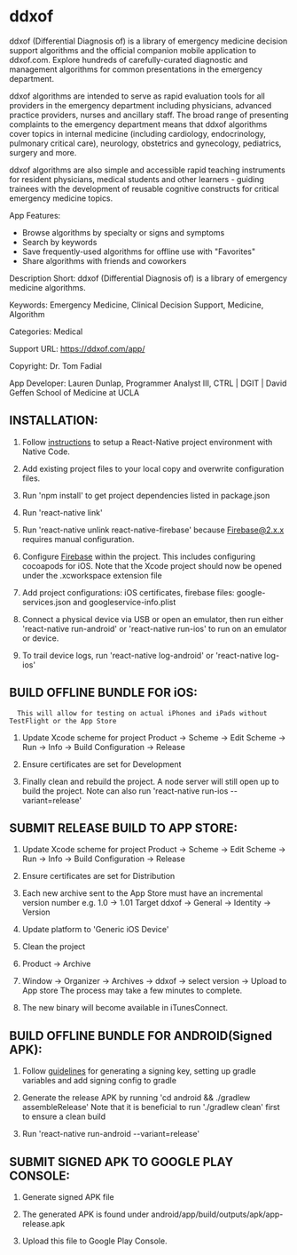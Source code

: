 # ddxof

ddxof (Differential Diagnosis of) is a library of emergency medicine decision support algorithms and the official companion mobile application to ddxof.com. Explore hundreds of carefully-curated diagnostic and management algorithms for common presentations in the emergency department.

ddxof algorithms are intended to serve as rapid evaluation tools for all providers in the emergency department including physicians, advanced practice providers, nurses and ancillary staff. The broad range of presenting complaints to the emergency department means that ddxof algorithms cover topics in internal medicine (including cardiology, endocrinology, pulmonary critical care), neurology, obstetrics and gynecology, pediatrics, surgery and more.

ddxof algorithms are also simple and accessible rapid teaching instruments for resident physicians, medical students and other learners - guiding trainees with the development of reusable cognitive constructs for critical emergency medicine topics.

App Features:
- Browse algorithms by specialty or signs and symptoms
- Search by keywords
- Save frequently-used algorithms for offline use with "Favorites"
- Share algorithms with friends and coworkers

Description Short: ddxof (Differential Diagnosis of) is a library of emergency medicine algorithms.

Keywords: Emergency Medicine, Clinical Decision Support, Medicine, Algorithm

Categories: Medical

Support URL: https://ddxof.com/app/

Copyright: Dr. Tom Fadial

App Developer: Lauren Dunlap, Programmer Analyst III, CTRL | DGIT | David Geffen School of Medicine at UCLA



## INSTALLATION:

1. Follow [instructions](https://facebook.github.io/react-native/docs/getting-started.html) to setup a React-Native project environment with Native Code.

2. Add existing project files to your local copy and overwrite configuration files.

3. Run 'npm install' to get project dependencies listed in package.json

4. Run 'react-native link'

5. Run 'react-native unlink react-native-firebase' because Firebase@2.x.x requires manual configuration.

6. Configure [Firebase](https://invertase.io/react-native-firebase/#/v2/initial-setup) within the project. This includes configuring cocoapods for iOS. Note that the Xcode project should now be opened under the .xcworkspace extension file

7. Add project configurations: iOS certificates, firebase files: google-services.json and googleservice-info.plist

7. Connect a physical device via USB or open an emulator, then run either 'react-native run-android' or 'react-native run-ios' to run on an emulator or device.

8. To trail device logs, run 'react-native log-android' or 'react-native log-ios'



## BUILD OFFLINE BUNDLE FOR iOS:
      This will allow for testing on actual iPhones and iPads without TestFlight or the App Store

1. Update Xcode scheme for project
       Product -> Scheme -> Edit Scheme -> Run -> Info -> Build Configuration -> Release

2. Ensure certificates are set for Development

3. Finally clean and rebuild the project. A node server will still open up to build the project.
        Note can also run 'react-native run-ios --variant=release'



## SUBMIT RELEASE BUILD TO APP STORE:

1. Update Xcode scheme for project
       Product -> Scheme -> Edit Scheme -> Run -> Info -> Build Configuration -> Release

2. Ensure certificates are set for Distribution

3. Each new archive sent to the App Store must have an incremental version number e.g. 1.0 -> 1.01
        Target ddxof -> General -> Identity -> Version

4. Update platform to 'Generic iOS Device'

5. Clean the project

6. Product -> Archive

7. Window -> Organizer -> Archives -> ddxof -> select version -> Upload to App store
      The process may take a few minutes to complete.

8. The new binary will become available in iTunesConnect.



## BUILD OFFLINE BUNDLE FOR ANDROID(Signed APK):

1. Follow [guidelines](https://facebook.github.io/react-native/docs/signed-apk-android.html) for generating a signing key, setting up gradle variables and add signing config to gradle

2. Generate the release APK by running 'cd android && ./gradlew assembleRelease'
      Note that it is beneficial to run './gradlew clean' first to ensure a clean build

3. Run 'react-native run-android --variant=release'



## SUBMIT SIGNED APK TO GOOGLE PLAY CONSOLE:

1. Generate signed APK file

2. The generated APK is found under android/app/build/outputs/apk/app-release.apk

3. Upload this file to Google Play Console.
